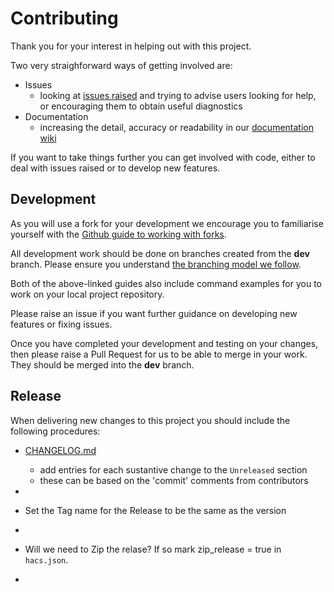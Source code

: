 # Contributing

Thank you for your interest in helping out with this project.

Two very straighforward ways of getting involved are:

* Issues
    * looking at [issues raised](https://github.com/ha-warmup/warmup/issues) and trying to advise users looking for help, or encouraging them to obtain useful diagnostics
* Documentation
    * increasing the detail, accuracy or readability in our [documentation wiki](https://github.com/ha-warmup/warmup/wiki)

If you want to take things further you can get involved with code, 
either to deal with issues raised or to develop new features. 

## Development

As you will use a fork for your development we encourage you to 
familiarise yourself with the [Github guide to working with forks](https://help.github.com/en/github/collaborating-with-issues-and-pull-requests/working-with-forks).
    
All development work should be done on branches created from the **dev** branch. 
Please ensure you understand [the branching model we follow](https://nvie.com/posts/a-successful-git-branching-model/).

Both of the above-linked guides also include command examples for you 
to work on your local project repository. 

Please raise an issue if you want further guidance on developing new features or fixing issues.

Once you have completed your development and testing on your changes, 
then please raise a Pull Request for us to be able to merge in your work. They should be merged into the **dev** branch.

## Release

When delivering new changes to this project you should include the following procedures:

* [CHANGELOG.md](CHANGELOG.md#unreleased)
	* add entries for each sustantive change to the `Unreleased` section
	* these can be based on the 'commit' comments from contributors
* 

* Set the Tag name for the Release to be the same as the version
* 

* Will we need to Zip the relase? If so mark zip_release = true in `hacs.json`.
* 


